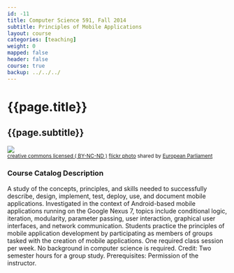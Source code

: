 ```yaml
---
id: -11 
title: Computer Science 591, Fall 2014
subtitle: Principles of Mobile Applications
layout: course 
categories: [teaching]
weight: 0
mapped: false
header: false 
course: true
backup: ../../../
---
```


# {{page.title}}

## {{page.subtitle}}

<a title="EP goes mobile - check it out!" href="http://flickr.com/photos/european_parliament/6126924057"><img class="img-responsive-tight" src="http://farm7.static.flickr.com/6191/6126924057_6941a7c9fe_b.jpg" /></a><br /><small><a href="http://creativecommons.org/licenses/by-nc-nd/2.0/">creative commons licensed ( BY-NC-ND )</a> <a title="EP goes mobile - check it out!" href="http://flickr.com/photos/european_parliament/6126924057">flickr photo</a> shared by <a href="http://flickr.com/people/european_parliament">European Parliament</a></small>

### Course Catalog Description

A study of the concepts, principles, and skills needed to successfully describe, design, implement, test, deploy, use,
and document mobile applications. Investigated in the context of Android-based mobile applications running on the Google
Nexus 7, topics include conditional logic, iteration, modularity, parameter passing, user interaction, graphical user
interfaces, and network communication. Students practice the principles of mobile application development by
participating as members of groups tasked with the creation of mobile applications. One required class session per week.
No background in computer science is required. Credit: Two semester hours for a group study. Prerequisites: Permission
of the instructor.  

